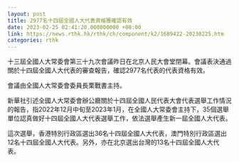 ```yaml
---
layout: post
title: 2977名十四屆全國人大代表資格獲確認有效
date: 2023-02-25 02:41:20.000000000 +08:00
link: https://news.rthk.hk/rthk/ch/component/k2/1689422-20230225.htm
categories: rthk
---
```


十三屆全國人大常委會第三十九次會議昨日在北京人民大會堂閉幕。會議表決通過關於十四屆全國人大代表的審查報告，確認2977名代表的代表資格有效。

會議由全國人大常委會委員長栗戰書主持。

新華社引述全國人大常委會辦公廳關於十四屆全國人民代表大會代表選舉工作情況的報告，指2022年12月中旬至2023年1月，在全國人大常委會主持下，35個選舉單位認真做好十四屆全國人大代表選舉工作，依法選舉產生新一屆全國人大代表。

這次選舉，香港特別行政區選出36名十四屆全國人大代表，澳門特別行政區選出12名十四屆全國人大代表。另外，亦在北京選出台灣的13名十四屆全國人大代表。
